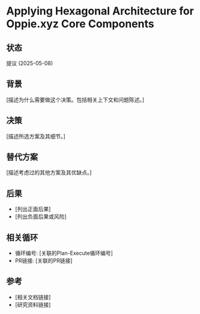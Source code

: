 # Applying Hexagonal Architecture for Oppie.xyz Core Components

## 状态

提议 (2025-05-08)

## 背景

[描述为什么需要做这个决策。包括相关上下文和问题陈述。]

## 决策

[描述所选方案及其细节。]

## 替代方案

[描述考虑过的其他方案及其优缺点。]

## 后果

- [列出正面后果]
- [列出负面后果或风险]

## 相关循环

- 循环编号: [关联的Plan-Execute循环编号]
- PR链接: [关联的PR链接]

## 参考

- [相关文档链接]
- [研究资料链接]
